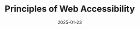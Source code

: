 ---
title: Principles of Web Accessibility
description: A set of high-level guiding principles for approaching web accessibility. Written by Heydon Pickering.
url: https://github.com/Heydon/principles-of-web-accessibility
date: 2025-01-23
rss: true
tags:
    - people
    - accessibility
---